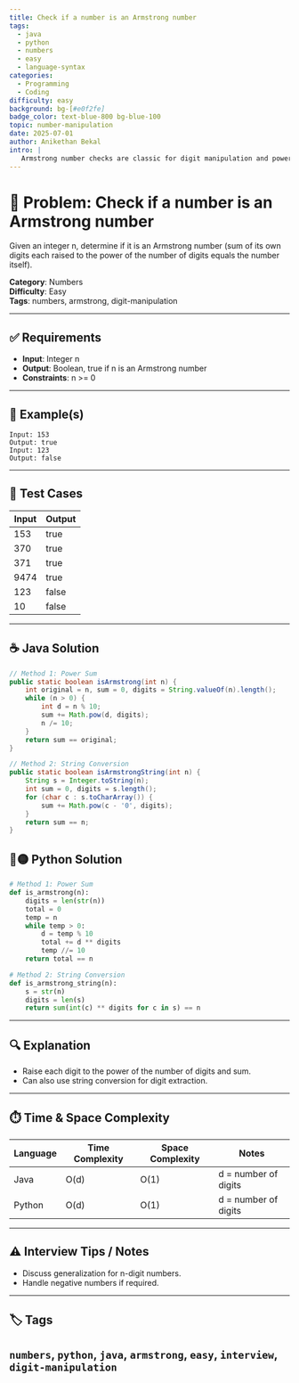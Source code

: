 ```yaml
---
title: Check if a number is an Armstrong number
tags:
  - java
  - python
  - numbers
  - easy
  - language-syntax
categories:
  - Programming
  - Coding
difficulty: easy
background: bg-[#e0f2fe]
badge_color: text-blue-800 bg-blue-100
topic: number-manipulation
date: 2025-07-01
author: Anikethan Bekal
intro: |
   Armstrong number checks are classic for digit manipulation and power calculations in interviews.
---
```


# 🧠 Problem: Check if a number is an Armstrong number

Given an integer n, determine if it is an Armstrong number (sum of its own digits each raised to the power of the number of digits equals the number itself).

**Category**: Numbers  
**Difficulty**: Easy  
**Tags**: numbers, armstrong, digit-manipulation

---

## ✅ Requirements
- **Input**: Integer n
- **Output**: Boolean, true if n is an Armstrong number
- **Constraints**: n >= 0

---

## 🧪 Example(s)
```text
Input: 153
Output: true
Input: 123
Output: false
```

---

## 🧪 Test Cases
| Input | Output |
|-------|--------|
| 153   | true   |
| 370   | true   |
| 371   | true   |
| 9474  | true   |
| 123   | false  |
| 10    | false  |

---

## ☕ Java Solution
```java
// Method 1: Power Sum
public static boolean isArmstrong(int n) {
    int original = n, sum = 0, digits = String.valueOf(n).length();
    while (n > 0) {
        int d = n % 10;
        sum += Math.pow(d, digits);
        n /= 10;
    }
    return sum == original;
}

// Method 2: String Conversion
public static boolean isArmstrongString(int n) {
    String s = Integer.toString(n);
    int sum = 0, digits = s.length();
    for (char c : s.toCharArray()) {
        sum += Math.pow(c - '0', digits);
    }
    return sum == n;
}
```

## 🔵🟡 Python Solution
```python
# Method 1: Power Sum
def is_armstrong(n):
    digits = len(str(n))
    total = 0
    temp = n
    while temp > 0:
        d = temp % 10
        total += d ** digits
        temp //= 10
    return total == n

# Method 2: String Conversion
def is_armstrong_string(n):
    s = str(n)
    digits = len(s)
    return sum(int(c) ** digits for c in s) == n
```

---

## 🔍 Explanation
- Raise each digit to the power of the number of digits and sum.
- Can also use string conversion for digit extraction.

---

## ⏱️ Time & Space Complexity
| Language | Time Complexity | Space Complexity | Notes |
|----------|-----------------|------------------|-------|
| Java     | O(d)            | O(1)             | d = number of digits |
| Python   | O(d)            | O(1)             | d = number of digits |

---

## ⚠️ Interview Tips / Notes
- Discuss generalization for n-digit numbers.
- Handle negative numbers if required.

---

## 🏷 Tags
`numbers`, `python`, `java`, `armstrong`, `easy`, `interview`, `digit-manipulation`
--- 